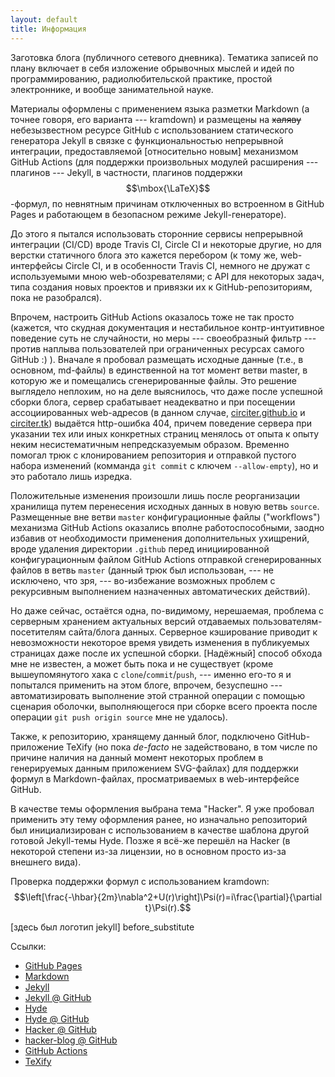```yaml
---
layout: default
title: Информация
---
```


Заготовка блога (публичного сетевого дневника). Тематика записей
по плану включает в себя изложение обрывочных мыслей и идей
по программированию, радиолюбительской практике, простой электроннике,
и вообще занимательной науке.

Материалы оформлены с применением языка разметки Markdown (а точнее говоря, его варианта ---
kramdown) и размещены на <s>халяву</s> небезызвестном ресурсе GitHub с использованием статического
генератора Jekyll в связке с функциональностью непрерывной интеграции, предоставляемой
[относительно новым] механизмом GitHub Actions (для поддержки произвольных модулей расширения ---
плагинов --- Jekyll, в частности, плагинов поддержки $$\mbox{\LaTeX}$$-формул, по невнятным причинам
отключенных во встроенном в GitHub Pages и работающем в безопасном режиме Jekyll-генераторе).

До этого я пытался использовать сторонние сервисы непрерывной интеграции
(CI/CD) вроде Travis CI, Circle CI и некоторые другие, но для верстки статичного блога
это кажется перебором (к тому же, web-интерфейсы Circle CI, и в особенности Travis CI,
немного не дружат с используемыми мною web-обозревателями; с API для некоторых задач, типа
создания новых проектов и привязки их к GitHub-репозиториям, пока
не разобрался).

Впрочем, настроить GitHub Actions оказалось тоже не так просто (кажется, что скудная
документация и нестабильное контр-интуитивное поведение суть не случайности, но меры
--- своеобразный фильтр --- против наплыва пользователей при ограниченных ресурсах
самого GitHub :) ). Вначале я пробовал размещать исходные данные (т.е., в основном,
md-файлы) в единственной на тот момент ветви master, в которую же и помещались
сгенерированные файлы. Это решение выглядело неплохим, но на деле выяснилось, что
даже после успешной сборки блога, сервер срабатывает неадекватно и при посещении
ассоциированных web-адресов (в данном случае, [circiter.github.io](http://circiter.github.io)
и [circiter.tk](http://circiter.tk)) выдаётся http-ошибка 404, причем поведение сервера
при указании тех или иных конкретных страниц менялось от опыта к опыту неким
несистематичным непредсказуемым образом. Временно помогал трюк с клонированием
репозитория и отправкой пустого набора изменений (комманда `git commit` с ключем
`--allow-empty`), но и это работало лишь изредка.

Положительные изменения произошли лишь после реорганизации хранилища путем перенесения
исходных данных в новую ветвь `source`. Размещенные вне ветви `master` конфигурационные файлы
("workflows") механизма GitHub Actions оказались вполне работоспособными, заодно избавив от
необходимости применения дополнительных ухищрений, вроде удаления директории `.github` перед
инициированной конфигурационным файлом GitHub Actions отправкой сгенерированных файлов в
ветвь `master` (данный трюк был использован, --- не исключено, что зря, --- во-избежание
возможных проблем с рекурсивным выполнением назначенных автоматических действий).

Но даже сейчас, остаётся одна, по-видимому, нерешаемая, проблема с серверным хранением
актуальных версий отдаваемых пользователям-посетителям сайта/блога данных. Серверное
кэширование приводит к невозможности некоторое время увидеть изменения в публикуемых
страницах даже после их успешной сборки. [Надёжный] способ обхода мне не известен, а может быть
пока и не существует (кроме вышеупомянутого хака с `clone`/`commit`/`push`, --- именно его-то я и
попытался применить на этом блоге, впрочем, безуспешно --- автоматизировать выполнение этой
странной операции с помощью сценария оболочки, выполняющегося при сборке всего проекта
после операции `git push origin source` мне не удалось).

Также, к репозиторию, хранящему данный блог, подключено GitHub-приложение TeXify (но пока
<i>de-facto</i> не задействовано, в том числе по причине наличия на данный момент некоторых
проблем в генерируемых данным приложением SVG-файлах) для поддержки формул в Markdown-файлах,
просматриваемых в web-интерфейсе GitHub.

В качестве темы оформления выбрана тема "Hacker". Я уже пробовал применить эту тему оформления
ранее, но изначально репозиторий был инициализирован с использованием в качестве шаблона
другой готовой Jekyll-темы Hyde. Позже я всё-же перешёл на Hacker (в некоторой степени
из-за лицензии, но в основном просто из-за внешнего вида).

Проверка поддержки формул с использованием kramdown: $$\left[\frac{-\hbar}{2m}\nabla^2+U(r)\right]\Psi(r)=i\frac{\partial}{\partial t}\Psi(r).$$

[здесь был логотип jekyll]
before_substitute

Ссылки:
- [GitHub Pages](https://pages.github.com)
- [Markdown](daringfireball.net/projects/markdown)
- [Jekyll](http://jekyllrb.com)
- [Jekyll @ GitHub](https://github.com/jekyll/jekyll)
- [Hyde](hyde.getpoole.com)
- [Hyde @ GitHub](https://github.com/poole/hyde)
- [Hacker @ GitHub](https://github.com/pages-themes/hacker)
- [hacker-blog @ GitHub](https://github.com/ashishchaudhary/hacker-blog)
- [GitHub Actions](https://github.com/features/actions)
- [TeXify](https://github.com/apps/texify)
